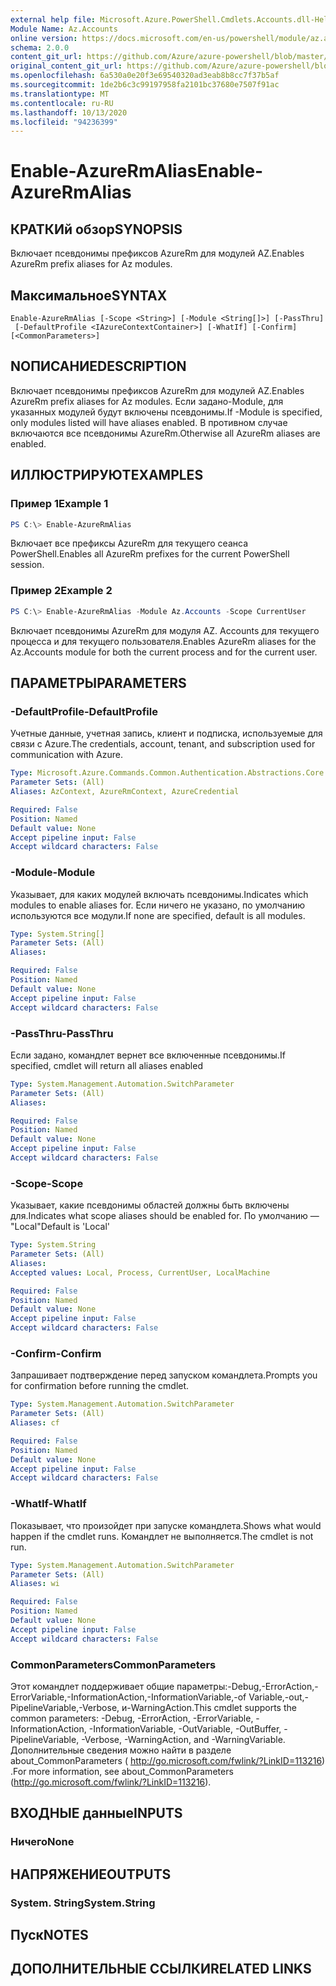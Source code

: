 ```yaml
---
external help file: Microsoft.Azure.PowerShell.Cmdlets.Accounts.dll-Help.xml
Module Name: Az.Accounts
online version: https://docs.microsoft.com/en-us/powershell/module/az.accounts/enable-azurermalias
schema: 2.0.0
content_git_url: https://github.com/Azure/azure-powershell/blob/master/src/Accounts/Accounts/help/Enable-AzureRmAlias.md
original_content_git_url: https://github.com/Azure/azure-powershell/blob/master/src/Accounts/Accounts/help/Enable-AzureRmAlias.md
ms.openlocfilehash: 6a530a0e20f3e69540320ad3eab8b8cc7f37b5af
ms.sourcegitcommit: 1de2b6c3c99197958fa2101bc37680e7507f91ac
ms.translationtype: MT
ms.contentlocale: ru-RU
ms.lasthandoff: 10/13/2020
ms.locfileid: "94236399"
---
```

# <span data-ttu-id="3a612-101">Enable-AzureRmAlias</span><span class="sxs-lookup"><span data-stu-id="3a612-101">Enable-AzureRmAlias</span></span>

## <span data-ttu-id="3a612-102">КРАТКИй обзор</span><span class="sxs-lookup"><span data-stu-id="3a612-102">SYNOPSIS</span></span>
<span data-ttu-id="3a612-103">Включает псевдонимы префиксов AzureRm для модулей AZ.</span><span class="sxs-lookup"><span data-stu-id="3a612-103">Enables AzureRm prefix aliases for Az modules.</span></span>

## <span data-ttu-id="3a612-104">Максимальное</span><span class="sxs-lookup"><span data-stu-id="3a612-104">SYNTAX</span></span>

```
Enable-AzureRmAlias [-Scope <String>] [-Module <String[]>] [-PassThru]
 [-DefaultProfile <IAzureContextContainer>] [-WhatIf] [-Confirm] [<CommonParameters>]
```

## <span data-ttu-id="3a612-105">NОПИСАНИЕ</span><span class="sxs-lookup"><span data-stu-id="3a612-105">DESCRIPTION</span></span>
<span data-ttu-id="3a612-106">Включает псевдонимы префиксов AzureRm для модулей AZ.</span><span class="sxs-lookup"><span data-stu-id="3a612-106">Enables AzureRm prefix aliases for Az modules.</span></span> <span data-ttu-id="3a612-107">Если задано-Module, для указанных модулей будут включены псевдонимы.</span><span class="sxs-lookup"><span data-stu-id="3a612-107">If -Module is specified, only modules listed will have aliases enabled.</span></span> <span data-ttu-id="3a612-108">В противном случае включаются все псевдонимы AzureRm.</span><span class="sxs-lookup"><span data-stu-id="3a612-108">Otherwise all AzureRm aliases are enabled.</span></span>

## <span data-ttu-id="3a612-109">ИЛЛЮСТРИРУЮТ</span><span class="sxs-lookup"><span data-stu-id="3a612-109">EXAMPLES</span></span>

### <span data-ttu-id="3a612-110">Пример 1</span><span class="sxs-lookup"><span data-stu-id="3a612-110">Example 1</span></span>
```powershell
PS C:\> Enable-AzureRmAlias
```

<span data-ttu-id="3a612-111">Включает все префиксы AzureRm для текущего сеанса PowerShell.</span><span class="sxs-lookup"><span data-stu-id="3a612-111">Enables all AzureRm prefixes for the current PowerShell session.</span></span>

### <span data-ttu-id="3a612-112">Пример 2</span><span class="sxs-lookup"><span data-stu-id="3a612-112">Example 2</span></span>
```powershell
PS C:\> Enable-AzureRmAlias -Module Az.Accounts -Scope CurrentUser
```

<span data-ttu-id="3a612-113">Включает псевдонимы AzureRm для модуля AZ. Accounts для текущего процесса и для текущего пользователя.</span><span class="sxs-lookup"><span data-stu-id="3a612-113">Enables AzureRm aliases for the Az.Accounts module for both the current process and for the current user.</span></span>

## <span data-ttu-id="3a612-114">ПАРАМЕТРЫ</span><span class="sxs-lookup"><span data-stu-id="3a612-114">PARAMETERS</span></span>

### <span data-ttu-id="3a612-115">-DefaultProfile</span><span class="sxs-lookup"><span data-stu-id="3a612-115">-DefaultProfile</span></span>
<span data-ttu-id="3a612-116">Учетные данные, учетная запись, клиент и подписка, используемые для связи с Azure.</span><span class="sxs-lookup"><span data-stu-id="3a612-116">The credentials, account, tenant, and subscription used for communication with Azure.</span></span>

```yaml
Type: Microsoft.Azure.Commands.Common.Authentication.Abstractions.Core.IAzureContextContainer
Parameter Sets: (All)
Aliases: AzContext, AzureRmContext, AzureCredential

Required: False
Position: Named
Default value: None
Accept pipeline input: False
Accept wildcard characters: False
```

### <span data-ttu-id="3a612-117">-Module</span><span class="sxs-lookup"><span data-stu-id="3a612-117">-Module</span></span>
<span data-ttu-id="3a612-118">Указывает, для каких модулей включать псевдонимы.</span><span class="sxs-lookup"><span data-stu-id="3a612-118">Indicates which modules to enable aliases for.</span></span>
<span data-ttu-id="3a612-119">Если ничего не указано, по умолчанию используются все модули.</span><span class="sxs-lookup"><span data-stu-id="3a612-119">If none are specified, default is all modules.</span></span>

```yaml
Type: System.String[]
Parameter Sets: (All)
Aliases:

Required: False
Position: Named
Default value: None
Accept pipeline input: False
Accept wildcard characters: False
```

### <span data-ttu-id="3a612-120">-PassThru</span><span class="sxs-lookup"><span data-stu-id="3a612-120">-PassThru</span></span>
<span data-ttu-id="3a612-121">Если задано, командлет вернет все включенные псевдонимы.</span><span class="sxs-lookup"><span data-stu-id="3a612-121">If specified, cmdlet will return all aliases enabled</span></span>

```yaml
Type: System.Management.Automation.SwitchParameter
Parameter Sets: (All)
Aliases:

Required: False
Position: Named
Default value: None
Accept pipeline input: False
Accept wildcard characters: False
```

### <span data-ttu-id="3a612-122">-Scope</span><span class="sxs-lookup"><span data-stu-id="3a612-122">-Scope</span></span>
<span data-ttu-id="3a612-123">Указывает, какие псевдонимы областей должны быть включены для.</span><span class="sxs-lookup"><span data-stu-id="3a612-123">Indicates what scope aliases should be enabled for.</span></span> <span data-ttu-id="3a612-124">По умолчанию — "Local"</span><span class="sxs-lookup"><span data-stu-id="3a612-124">Default is 'Local'</span></span>

```yaml
Type: System.String
Parameter Sets: (All)
Aliases:
Accepted values: Local, Process, CurrentUser, LocalMachine

Required: False
Position: Named
Default value: None
Accept pipeline input: False
Accept wildcard characters: False
```

### <span data-ttu-id="3a612-125">-Confirm</span><span class="sxs-lookup"><span data-stu-id="3a612-125">-Confirm</span></span>
<span data-ttu-id="3a612-126">Запрашивает подтверждение перед запуском командлета.</span><span class="sxs-lookup"><span data-stu-id="3a612-126">Prompts you for confirmation before running the cmdlet.</span></span>

```yaml
Type: System.Management.Automation.SwitchParameter
Parameter Sets: (All)
Aliases: cf

Required: False
Position: Named
Default value: None
Accept pipeline input: False
Accept wildcard characters: False
```

### <span data-ttu-id="3a612-127">-WhatIf</span><span class="sxs-lookup"><span data-stu-id="3a612-127">-WhatIf</span></span>
<span data-ttu-id="3a612-128">Показывает, что произойдет при запуске командлета.</span><span class="sxs-lookup"><span data-stu-id="3a612-128">Shows what would happen if the cmdlet runs.</span></span>
<span data-ttu-id="3a612-129">Командлет не выполняется.</span><span class="sxs-lookup"><span data-stu-id="3a612-129">The cmdlet is not run.</span></span>

```yaml
Type: System.Management.Automation.SwitchParameter
Parameter Sets: (All)
Aliases: wi

Required: False
Position: Named
Default value: None
Accept pipeline input: False
Accept wildcard characters: False
```

### <span data-ttu-id="3a612-130">CommonParameters</span><span class="sxs-lookup"><span data-stu-id="3a612-130">CommonParameters</span></span>
<span data-ttu-id="3a612-131">Этот командлет поддерживает общие параметры:-Debug,-ErrorAction,-ErrorVariable,-InformationAction,-InformationVariable,-of Variable,-out,-PipelineVariable,-Verbose, и-WarningAction.</span><span class="sxs-lookup"><span data-stu-id="3a612-131">This cmdlet supports the common parameters: -Debug, -ErrorAction, -ErrorVariable, -InformationAction, -InformationVariable, -OutVariable, -OutBuffer, -PipelineVariable, -Verbose, -WarningAction, and -WarningVariable.</span></span> <span data-ttu-id="3a612-132">Дополнительные сведения можно найти в разделе about_CommonParameters ( http://go.microsoft.com/fwlink/?LinkID=113216) .</span><span class="sxs-lookup"><span data-stu-id="3a612-132">For more information, see about_CommonParameters (http://go.microsoft.com/fwlink/?LinkID=113216).</span></span>

## <span data-ttu-id="3a612-133">ВХОДНЫЕ данные</span><span class="sxs-lookup"><span data-stu-id="3a612-133">INPUTS</span></span>

### <span data-ttu-id="3a612-134">Ничего</span><span class="sxs-lookup"><span data-stu-id="3a612-134">None</span></span>

## <span data-ttu-id="3a612-135">НАПРЯЖЕНИЕ</span><span class="sxs-lookup"><span data-stu-id="3a612-135">OUTPUTS</span></span>

### <span data-ttu-id="3a612-136">System. String</span><span class="sxs-lookup"><span data-stu-id="3a612-136">System.String</span></span>

## <span data-ttu-id="3a612-137">Пуск</span><span class="sxs-lookup"><span data-stu-id="3a612-137">NOTES</span></span>

## <span data-ttu-id="3a612-138">ДОПОЛНИТЕЛЬНЫЕ ССЫЛКИ</span><span class="sxs-lookup"><span data-stu-id="3a612-138">RELATED LINKS</span></span>
